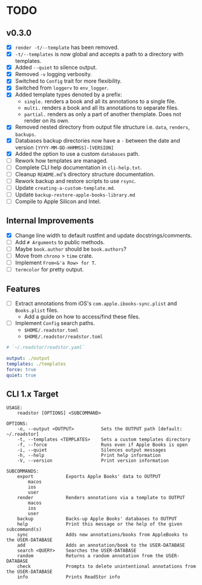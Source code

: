 # TODO

## v0.3.0

- [x] `render -t/--template` has been removed.
- [x] `-t/--templates` is now global and accepts a path to a directory with templates.
- [x] Added `--quiet` to silence output.
- [x] Removed `-v` logging verbosity.
- [x] Switched to `Config` trait for more flexibility.
- [x] Switched from `loggerv` to `env_logger`.
- [x] Added template types denoted by a prefix:
  - `single.` renders a book and all its annotations to a single file.
  - `multi.` renders a book and all its annotations to separate files.
  - `partial.` renders as only a part of another themplate. Does not render on its own.
- [x] Removed nested directory from output file structure i.e. `data`, `renders`, `backups`.
- [x] Databases backup directories now have a `-` between the date and version
      `[YYYY-MM-DD-HHMMSS]-[VERSION]`
- [x] Added the option to use a custom `databases` path.
- [ ] Rework how templates are managed.
- [ ] Complete CLI help documentation in `cli-help.txt`.
- [ ] Cleanup `README.md`'s directory structure documentation.
- [ ] Rework backup and restore scripts to use `rsync`.
- [ ] Update `creating-a-custom-template.md`.
- [ ] Update `backup-restore-apple-books-library.md`
- [ ] Compile to Apple Silicon and Intel.

## Internal Improvements

- [x] Change line width to default rustfmt and update docstrings/comments.
- [ ] Add `# Arguments` to public methods.
- [ ] Maybe `book.author` should be `book.authors`?
- [ ] Move from `chrono` > `time` crate.
- [ ] Implement `From<&'a Row> for T`.
- [ ] `termcolor` for pretty output.

## Features

- [ ] Extract annotations from iOS's `com.apple.ibooks-sync.plist` and `Books.plist` files.
  - Add a guide on how to access/find these files.
- [ ] Implement `Config` search paths.
  - `$HOME/.readstor.toml`
  - `$HOME/.readstor/readstor.toml`

```yaml
# `~/.readstor/readstor.yaml`

output: ./output
templates: ./templates
force: true
quiet: true
```

## CLI 1.x Target

```plaintext
USAGE:
    readstor [OPTIONS] <SUBCOMMAND>

OPTIONS:
    -o, --output <OUTPUT>          Sets the OUTPUT path [default: ~/.readstor]
    -t, --templates <TEMPLATES>    Sets a custom templates directory
    -f, --force                    Runs even if Apple Books is open
    -i, --quiet                    Silences output messages
    -h, --help                     Print help information
    -V, --version                  Print version information

SUBCOMMANDS:
    export            Exports Apple Books' data to OUTPUT
        macos
        ios
        user
    render            Renders annotations via a template to OUTPUT
        macos
        ios
        user
    backup            Backs-up Apple Books' databases to OUTPUT
    help              Print this message or the help of the given subcommand(s)
    sync              Adds new annotations/books from AppleBooks to the USER-DATABASE
    add               Adds an annotation/book to the USER-DATABASE
    search <QUERY>    Searches the USER-DATABASE
    random            Returns a random annotation from the USER-DATABASE
    check             Prompts to delete unintentional annotations from the USER-DATABASE
    info              Prints ReadStor info
```
